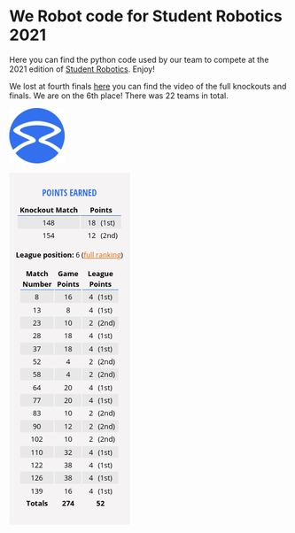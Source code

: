 # We Robot code for Student Robotics 2021

Here you can find the python code used by our team to compete at the 2021 edition of [Student Robotics](https://studentrobotics.org/). Enjoy!

<!-- TODO: add link to the blog post --->

We lost at fourth finals [here](https://youtu.be/gxJM6ernMqo) you can find the video of the full knockouts and finals. We are on the 6th place! There was 22 teams in total.

![](/student_robotics_logo_r.png)

![](/results_team_WER.png)
